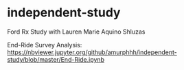 # independent-study
Ford Rx Study with Lauren Marie Aquino Shluzas

End-Ride Survey Analysis: 
https://nbviewer.jupyter.org/github/amurphhh/independent-study/blob/master/End-Ride.ipynb
